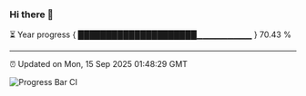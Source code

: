### Hi there 👋

⏳ Year progress { █████████████████████▁▁▁▁▁▁▁▁▁ } 70.43 %

---

⏰ Updated on Mon, 15 Sep 2025 01:48:29 GMT

![Progress Bar CI](https://github.com/liununu/liununu/workflows/Progress%20Bar%20CI/badge.svg)
